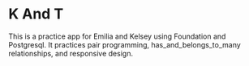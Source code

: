 K And T
=====
This is a practice app for Emilia and Kelsey using Foundation and Postgresql.  It practices pair programming, has_and_belongs_to_many relationships, and responsive design.
